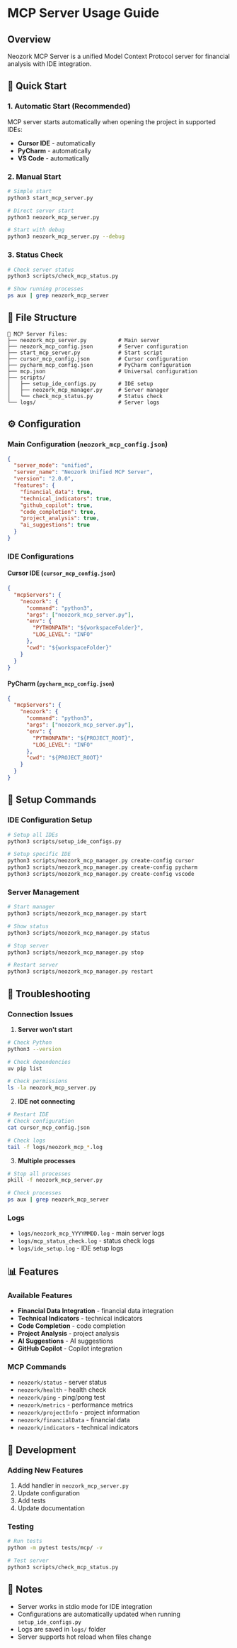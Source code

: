 # MCP Server Usage Guide

## Overview

Neozork MCP Server is a unified Model Context Protocol server for financial analysis with IDE integration.

## 🚀 Quick Start

### 1. Automatic Start (Recommended)

MCP server starts automatically when opening the project in supported IDEs:

- **Cursor IDE** - automatically
- **PyCharm** - automatically  
- **VS Code** - automatically

### 2. Manual Start

```bash
# Simple start
python3 start_mcp_server.py

# Direct server start
python3 neozork_mcp_server.py

# Start with debug
python3 neozork_mcp_server.py --debug
```

### 3. Status Check

```bash
# Check server status
python3 scripts/check_mcp_status.py

# Show running processes
ps aux | grep neozork_mcp_server
```

## 📁 File Structure

```
📁 MCP Server Files:
├── neozork_mcp_server.py          # Main server
├── neozork_mcp_config.json        # Server configuration
├── start_mcp_server.py            # Start script
├── cursor_mcp_config.json         # Cursor configuration
├── pycharm_mcp_config.json        # PyCharm configuration
├── mcp.json                       # Universal configuration
├── scripts/
│   ├── setup_ide_configs.py       # IDE setup
│   ├── neozork_mcp_manager.py     # Server manager
│   └── check_mcp_status.py        # Status check
└── logs/                          # Server logs
```

## ⚙️ Configuration

### Main Configuration (`neozork_mcp_config.json`)

```json
{
  "server_mode": "unified",
  "server_name": "Neozork Unified MCP Server",
  "version": "2.0.0",
  "features": {
    "financial_data": true,
    "technical_indicators": true,
    "github_copilot": true,
    "code_completion": true,
    "project_analysis": true,
    "ai_suggestions": true
  }
}
```

### IDE Configurations

#### Cursor IDE (`cursor_mcp_config.json`)
```json
{
  "mcpServers": {
    "neozork": {
      "command": "python3",
      "args": ["neozork_mcp_server.py"],
      "env": {
        "PYTHONPATH": "${workspaceFolder}",
        "LOG_LEVEL": "INFO"
      },
      "cwd": "${workspaceFolder}"
    }
  }
}
```

#### PyCharm (`pycharm_mcp_config.json`)
```json
{
  "mcpServers": {
    "neozork": {
      "command": "python3",
      "args": ["neozork_mcp_server.py"],
      "env": {
        "PYTHONPATH": "${PROJECT_ROOT}",
        "LOG_LEVEL": "INFO"
      },
      "cwd": "${PROJECT_ROOT}"
    }
  }
}
```

## 🔧 Setup Commands

### IDE Configuration Setup

```bash
# Setup all IDEs
python3 scripts/setup_ide_configs.py

# Setup specific IDE
python3 scripts/neozork_mcp_manager.py create-config cursor
python3 scripts/neozork_mcp_manager.py create-config pycharm
python3 scripts/neozork_mcp_manager.py create-config vscode
```

### Server Management

```bash
# Start manager
python3 scripts/neozork_mcp_manager.py start

# Show status
python3 scripts/neozork_mcp_manager.py status

# Stop server
python3 scripts/neozork_mcp_manager.py stop

# Restart server
python3 scripts/neozork_mcp_manager.py restart
```

## 🐛 Troubleshooting

### Connection Issues

1. **Server won't start**
```bash
# Check Python
python3 --version

# Check dependencies
uv pip list

# Check permissions
ls -la neozork_mcp_server.py
```

2. **IDE not connecting**
```bash
# Restart IDE
# Check configuration
cat cursor_mcp_config.json

# Check logs
tail -f logs/neozork_mcp_*.log
```

3. **Multiple processes**
```bash
# Stop all processes
pkill -f neozork_mcp_server.py

# Check processes
ps aux | grep neozork_mcp_server
```

### Logs

- `logs/neozork_mcp_YYYYMMDD.log` - main server logs
- `logs/mcp_status_check.log` - status check logs
- `logs/ide_setup.log` - IDE setup logs

## 📊 Features

### Available Features

- **Financial Data Integration** - financial data integration
- **Technical Indicators** - technical indicators
- **Code Completion** - code completion
- **Project Analysis** - project analysis
- **AI Suggestions** - AI suggestions
- **GitHub Copilot** - Copilot integration

### MCP Commands

- `neozork/status` - server status
- `neozork/health` - health check
- `neozork/ping` - ping/pong test
- `neozork/metrics` - performance metrics
- `neozork/projectInfo` - project information
- `neozork/financialData` - financial data
- `neozork/indicators` - technical indicators

## 🔄 Development

### Adding New Features

1. Add handler in `neozork_mcp_server.py`
2. Update configuration
3. Add tests
4. Update documentation

### Testing

```bash
# Run tests
python -m pytest tests/mcp/ -v

# Test server
python3 scripts/check_mcp_status.py
```

## 📝 Notes

- Server works in stdio mode for IDE integration
- Configurations are automatically updated when running `setup_ide_configs.py`
- Logs are saved in `logs/` folder
- Server supports hot reload when files change 